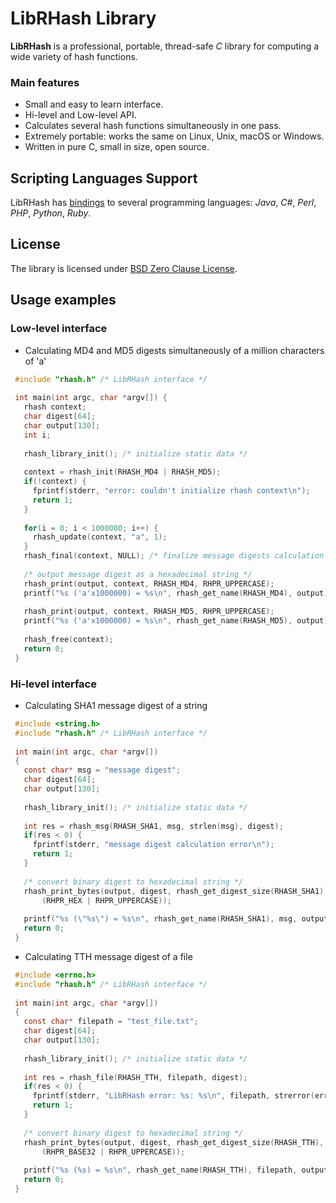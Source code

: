 LibRHash Library
================

**LibRHash** is a professional, portable, thread-safe *C* library for computing a wide variety of hash functions.

### Main features
* Small and easy to learn interface.
* Hi-level and Low-level API.
* Calculates several hash functions simultaneously in one pass.
* Extremely portable: works the same on Linux, Unix, macOS or Windows.
* Written in pure C, small in size, open source.

Scripting Languages Support
---------------------------

LibRHash has [bindings] to several programming languages: *Java*, *C#*, *Perl*, *PHP*, *Python*, *Ruby*.

License
-------

The library is licensed under [BSD Zero Clause License].

Usage examples
--------------

### Low-level interface

* Calculating MD4 and MD5 digests simultaneously of a million characters of 'a'

```c
 #include "rhash.h" /* LibRHash interface */
 
 int main(int argc, char *argv[]) {
   rhash context;
   char digest[64];
   char output[130];
   int i;
 
   rhash_library_init(); /* initialize static data */
 
   context = rhash_init(RHASH_MD4 | RHASH_MD5);
   if(!context) {
     fprintf(stderr, "error: couldn't initialize rhash context\n");
     return 1;
   }
 
   for(i = 0; i < 1000000; i++) {
     rhash_update(context, "a", 1);
   }
   rhash_final(context, NULL); /* finalize message digests calculation */
 
   /* output message digest as a hexadecimal string */
   rhash_print(output, context, RHASH_MD4, RHPR_UPPERCASE);
   printf("%s ('a'x1000000) = %s\n", rhash_get_name(RHASH_MD4), output);
 
   rhash_print(output, context, RHASH_MD5, RHPR_UPPERCASE);
   printf("%s ('a'x1000000) = %s\n", rhash_get_name(RHASH_MD5), output);
 
   rhash_free(context);
   return 0;
 }
```

### Hi-level interface

* Calculating SHA1 message digest of a string

```c
 #include <string.h>
 #include "rhash.h" /* LibRHash interface */
 
 int main(int argc, char *argv[])
 {
   const char* msg = "message digest";
   char digest[64];
   char output[130];
 
   rhash_library_init(); /* initialize static data */
 
   int res = rhash_msg(RHASH_SHA1, msg, strlen(msg), digest);
   if(res < 0) {
     fprintf(stderr, "message digest calculation error\n");
     return 1;
   }
 
   /* convert binary digest to hexadecimal string */
   rhash_print_bytes(output, digest, rhash_get_digest_size(RHASH_SHA1),
       (RHPR_HEX | RHPR_UPPERCASE));
 
   printf("%s (\"%s\") = %s\n", rhash_get_name(RHASH_SHA1), msg, output);
   return 0;
 }
```

* Calculating TTH message digest of a file

```c
 #include <errno.h>
 #include "rhash.h" /* LibRHash interface */
 
 int main(int argc, char *argv[])
 {
   const char* filepath = "test_file.txt";
   char digest[64];
   char output[130];
 
   rhash_library_init(); /* initialize static data */
 
   int res = rhash_file(RHASH_TTH, filepath, digest);
   if(res < 0) {
     fprintf(stderr, "LibRHash error: %s: %s\n", filepath, strerror(errno));
     return 1;
   }
 
   /* convert binary digest to hexadecimal string */
   rhash_print_bytes(output, digest, rhash_get_digest_size(RHASH_TTH),
       (RHPR_BASE32 | RHPR_UPPERCASE));
 
   printf("%s (%s) = %s\n", rhash_get_name(RHASH_TTH), filepath, output);
   return 0;
 }
```

[bindings]: ../bindings/
[BSD Zero Clause License]: ../COPYING
